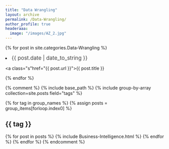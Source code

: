 ```yaml
---
title: "Data Wrangling"
layout: archive
permalink: /Data-Wrangling/
author_profile: true
headeraaa:
  image: "/images/AZ_2.jpg"
---
```

<style>

 .s{
            font-size: 17px;
            color: #424242;
            <!--font-weight: bold;-->
        }
		
</style>

{% for post in site.categories.Data-Wrangling %}
 <li>
 <span class="s">
 {{ post.date | date_to_string }}
 </span>&nbsp;
 
 <a class="s"href="{{ post.url }}">{{ post.title }}
 </a>
 </li>
{% endfor %}

{% comment %}
{% include base_path %}
{% include group-by-array collection=site.posts field="tags" %}

{% for tag in group_names %}
  {% assign posts = group_items[forloop.index0] %}
  <h2 id="{{ tag | slugify}}" class="archive__subtitle">{{ tag }}</h2>
{% for post in posts %}
  {% include Business-Intelligence.html %}
  {% endfor %}
{% endfor %}
{% endcomment %}